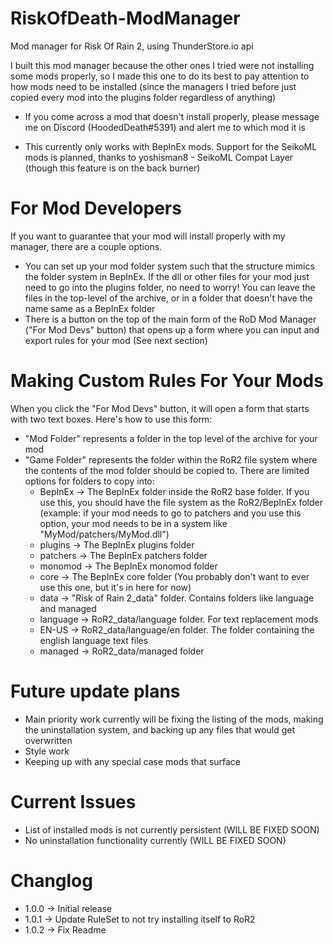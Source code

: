 # RiskOfDeath-ModManager
 Mod manager for Risk Of Rain 2, using ThunderStore.io api
 
 I built this mod manager because the other ones I tried were not installing some mods properly, so I made this one to do its best to pay attention to how mods need to be installed (since the managers I tried before just copied every mod into the plugins folder regardless of anything)
 
 - If you come across a mod that doesn't install properly, please message me on Discord (HoodedDeath#5391) and alert me to which mod it is
 
- This currently only works with BepInEx mods. Support for the SeikoML mods is planned, thanks to yoshisman8 - SeikoML Compat Layer (though this feature is on the back burner)

# For Mod Developers
 
If you want to guarantee that your mod will install properly with my manager, there are a couple options.
- You can set up your mod folder system such that the structure mimics the folder system in BepInEx. If the dll or other files for your mod just need to go into the plugins folder, no need to worry! You can leave the files in the top-level of the archive, or in a folder that doesn't have the name same as a BepInEx folder
- There is a button on the top of the main form of the RoD Mod Manager ("For Mod Devs" button) that opens up a form where you can input and export rules for your mod (See next section)

# Making Custom Rules For Your Mods

When you click the "For Mod Devs" button, it will open a form that starts with two text boxes. Here's how to use this form:
- "Mod Folder" represents a folder in the top level of the archive for your mod
- "Game Folder" represents the folder within the RoR2 file system where the contents of the mod folder should be copied to. There are limited options for folders to copy into:
  - BepInEx -> The BepInEx folder inside the RoR2 base folder. If you use this, you should have the file system as the RoR2/BepInEx folder (example: if your mod needs to go to patchers and you use this option, your mod needs to be in a system like "MyMod/patchers/MyMod.dll")
  - plugins -> The BepInEx plugins folder
  - patchers -> The BepInEx patchers folder
  - monomod -> The BepInEx monomod folder
  - core -> The BepInEx core folder (You probably don't want to ever use this one, but it's in here for now)
  - data -> "Risk of Rain 2_data" folder. Contains folders like language and managed
  - language -> RoR2_data/language folder. For text replacement mods
  - EN-US -> RoR2_data/language/en folder. The folder containing the english language text files
  - managed -> RoR2_data/managed folder

# Future update plans
- Main priority work currently will be fixing the listing of the mods, making the uninstallation system, and backing up any files that would get overwritten
- Style work
- Keeping up with any special case mods that surface

# Current Issues
- List of installed mods is not currently persistent (WILL BE FIXED SOON)
- No uninstallation functionality currently (WILL BE FIXED SOON)

# Changlog
- 1.0.0 -> Initial release
- 1.0.1 -> Update RuleSet to not try installing itself to RoR2
- 1.0.2 -> Fix Readme